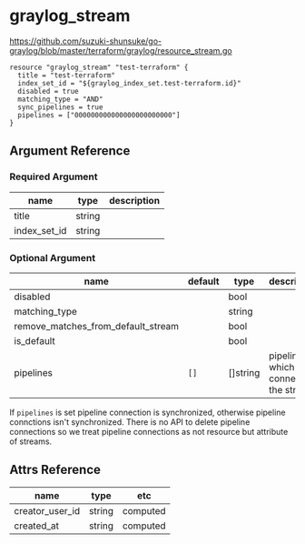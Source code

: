 # graylog_stream

https://github.com/suzuki-shunsuke/go-graylog/blob/master/terraform/graylog/resource_stream.go

```
resource "graylog_stream" "test-terraform" {
  title = "test-terraform"
  index_set_id = "${graylog_index_set.test-terraform.id}"
  disabled = true
  matching_type = "AND"
  sync_pipelines = true
  pipelines = ["000000000000000000000000"]
}
```

## Argument Reference

### Required Argument

name | type | description
--- | --- | ---
title | string |
index_set_id | string |

### Optional Argument

name | default | type | description
--- | --- | --- | ---
disabled | | bool |
matching_type | | string |
remove_matches_from_default_stream | | bool |
is_default | | bool |
pipelines | `[]` | []string | pipeline ids which connect to the stream

If `pipelines` is set pipeline connection is synchronized, otherwise pipeline connctions isn't synchronized.
There is no API to delete pipeline connections so we treat pipeline connections as not resource but attribute of streams.

## Attrs Reference

name | type | etc
--- | --- | ---
creator_user_id | string | computed
created_at | string | computed
